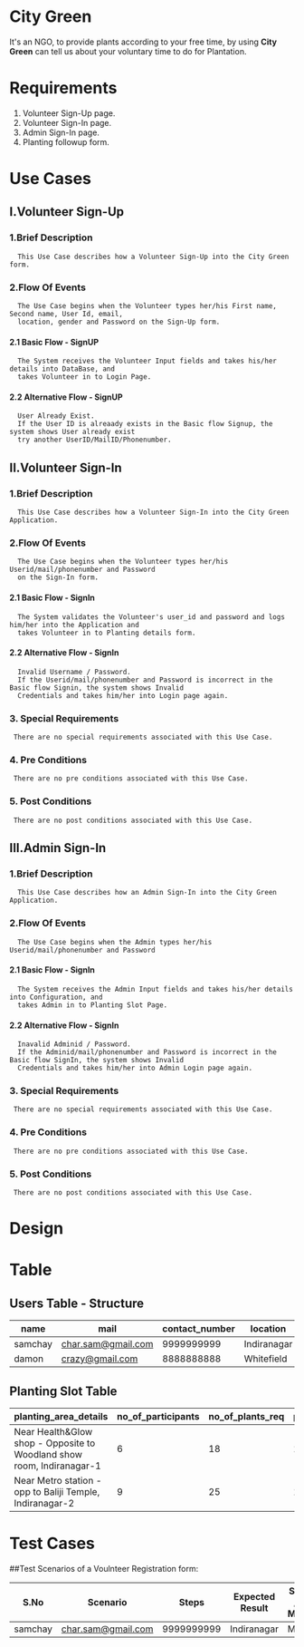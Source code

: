 # City Green

It's an NGO, to provide plants according to your free time,
by using **City Green** can tell us about your voluntary time to do for Plantation.

# Requirements
1.   Volunteer Sign-Up page.
2.  Volunteer Sign-In page.
3. Admin Sign-In page.
4.  Planting followup form.

# Use Cases

 ## I.Volunteer Sign-Up
 
 ### 1.Brief Description
      This Use Case describes how a Volunteer Sign-Up into the City Green form.
      
 ### 2.Flow Of Events
      The Use Case begins when the Volunteer types her/his First name, Second name, User Id, email, 
      location, gender and Password on the Sign-Up form.
      
   #### 2.1 Basic Flow - SignUP
      The System receives the Volunteer Input fields and takes his/her details into DataBase, and 
      takes Volunteer in to Login Page.
      
   #### 2.2 Alternative Flow - SignUP
      User Already Exist. 
      If the User ID is alreaady exists in the Basic flow Signup, the system shows User already exist 
      try another UserID/MailID/Phonenumber.
      
  ## II.Volunteer Sign-In
 
 ### 1.Brief Description
      This Use Case describes how a Volunteer Sign-In into the City Green Application.
      
 ### 2.Flow Of Events
      The Use Case begins when the Volunteer types her/his Userid/mail/phonenumber and Password      
      on the Sign-In form.
      
   #### 2.1 Basic Flow - SignIn
      The System validates the Volunteer's user_id and password and logs him/her into the Application and 
      takes Volunteer in to Planting details form.
      
   #### 2.2 Alternative Flow - SignIn
      Invalid Username / Password. 
      If the Userid/mail/phonenumber and Password is incorrect in the Basic flow Signin, the system shows Invalid 
      Credentials and takes him/her into Login page again.
      
 ### 3. Special Requirements
     There are no special requirements associated with this Use Case.
 ### 4. Pre Conditions
     There are no pre conditions associated with this Use Case.
 ### 5. Post Conditions
     There are no post conditions associated with this Use Case.
     
## III.Admin Sign-In
 
 ### 1.Brief Description
      This Use Case describes how an Admin Sign-In into the City Green Application.
      
 ### 2.Flow Of Events
      The Use Case begins when the Admin types her/his Userid/mail/phonenumber and Password
      
   #### 2.1 Basic Flow - SignIn
      The System receives the Admin Input fields and takes his/her details into Configuration, and 
      takes Admin in to Planting Slot Page.
      
   #### 2.2 Alternative Flow - SignIn
      Inavalid Adminid / Password. 
      If the Adminid/mail/phonenumber and Password is incorrect in the Basic flow SignIn, the system shows Invalid 
      Credentials and takes him/her into Admin Login page again.
 ### 3. Special Requirements
     There are no special requirements associated with this Use Case.
 ### 4. Pre Conditions
     There are no pre conditions associated with this Use Case.
 ### 5. Post Conditions
     There are no post conditions associated with this Use Case.

# Design

# Table
 ## Users Table - Structure

| name | mail     | contact_number    | location | gender    | password |
|-------| --------|---------|-------| --------|---------|
| samchay   | char.sam@gmail.com  | 9999999999   | Indiranagar    | Male  | user@123   | 
| damon   | crazy@gmail.com  | 8888888888   | Whitefield    | Male  | test@123   | 

## Planting Slot Table

| planting_area_details | no_of_participants    | no_of_plants_req | planting_date    | planting_time | notes |
| --------|---------|-------| --------|---------|----------|
| Near Health&Glow shop - Opposite to Woodland show room, Indiranagar-1  | 6   | 18    | 12/05/2019  | 8:00 AM   | nothing |
| Near Metro station - opp to Baliji Temple, Indiranagar-2   | 9   | 25    | 15/05/2019  | 07:30 AM   | no comments |

# Test Cases

##Test Scenarios of a Voulnteer Registration form:



| S.No | Scenario     | Steps    | Expected Result | Success / Error Message    | 
|-------| --------|---------|-------| --------|
| samchay   | char.sam@gmail.com  | 9999999999   | Indiranagar    | Male  | 
